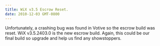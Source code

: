 ```yaml
---
title: WiX v3.5 Escrow Reset.
date: 2010-12-03 GMT-0800
---
```

Unfortunately, a crashing bug was found in Votive so the escrow build was reset. WiX v3.5.2403.0 is the new escrow build. Again, this could be our final build so upgrade and help us find any showstoppers.
